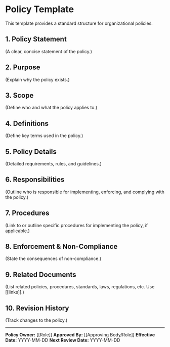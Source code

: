 # Policy Template

This template provides a standard structure for organizational policies.

## 1. Policy Statement
(A clear, concise statement of the policy.)

## 2. Purpose
(Explain why the policy exists.)

## 3. Scope
(Define who and what the policy applies to.)

## 4. Definitions
(Define key terms used in the policy.)

## 5. Policy Details
(Detailed requirements, rules, and guidelines.)

## 6. Responsibilities
(Outline who is responsible for implementing, enforcing, and complying with the policy.)

## 7. Procedures
(Link to or outline specific procedures for implementing the policy, if applicable.)

## 8. Enforcement & Non-Compliance
(State the consequences of non-compliance.)

## 9. Related Documents
(List related policies, procedures, standards, laws, regulations, etc. Use [[links]].)

## 10. Revision History
(Track changes to the policy.)

---
**Policy Owner:** [[Role]]
**Approved By:** [[Approving Body/Role]]
**Effective Date:** YYYY-MM-DD
**Next Review Date:** YYYY-MM-DD 